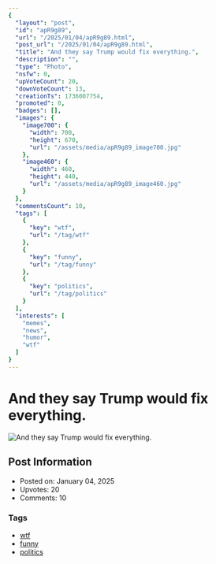 ```yaml
---
{
  "layout": "post",
  "id": "apR9g89",
  "url": "/2025/01/04/apR9g89.html",
  "post_url": "/2025/01/04/apR9g89.html",
  "title": "And they say Trump would fix everything.",
  "description": "",
  "type": "Photo",
  "nsfw": 0,
  "upVoteCount": 20,
  "downVoteCount": 13,
  "creationTs": 1736007754,
  "promoted": 0,
  "badges": [],
  "images": {
    "image700": {
      "width": 700,
      "height": 670,
      "url": "/assets/media/apR9g89_image700.jpg"
    },
    "image460": {
      "width": 460,
      "height": 440,
      "url": "/assets/media/apR9g89_image460.jpg"
    }
  },
  "commentsCount": 10,
  "tags": [
    {
      "key": "wtf",
      "url": "/tag/wtf"
    },
    {
      "key": "funny",
      "url": "/tag/funny"
    },
    {
      "key": "politics",
      "url": "/tag/politics"
    }
  ],
  "interests": [
    "memes",
    "news",
    "humor",
    "wtf"
  ]
}
---
```


# And they say Trump would fix everything.

![And they say Trump would fix everything.](/assets/media/apR9g89_image700.jpg)

## Post Information

- Posted on: January 04, 2025
- Upvotes: 20
- Comments: 10

### Tags

- [wtf](/tag/wtf)
- [funny](/tag/funny)
- [politics](/tag/politics)

